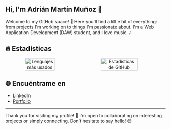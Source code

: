 ## Hi, I'm Adrián Martín Muñoz 👋

Welcome to my GitHub space! 🌟 Here you'll find a little bit of everything: from projects I'm working on to things I'm passionate about. I'm a Web Application Development (DAW) student, and I love music. 🎶

## 🔥 Estadísticas
 <!-- <div align="center">
    <img src="https://github-profile-trophy.vercel.app/?username=AdrianMartinM0&theme=radical" alt="GitHub Achievements">
  </div> -->
  <div align="center" style="display: flex; width: 100%; gap: 20px;">
    <img src="https://github-readme-stats.vercel.app/api/top-langs/?username=AdrianMartinM0&layout=compact&theme=radical" alt="Lenguajes más usados" style="width: 43%; float: left;">
    <img src="https://github-readme-stats.vercel.app/api?username=AdrianMartinM0&show_icons=true&theme=radical" alt="Estadísticas de GitHub" style="width: 48%; float: right;">
  </div>
  <!-- <div align="center">
  <img src="https://github-readme-activity-graph.vercel.app/graph?username=AdrianMartinM0&theme=dracula" alt="Actividad reciente"  style="width: 92%; float: right;"> 
  </div> -->
  <!-- [![Actividad reciente](https://github-readme-activity-graph.vercel.app/graph?username=AdrianMartinM0&theme=dracula)](https://github.com/Ashutosh00710/github-readme-activity-graph) -->
  <!-- [![Contribuciones gráficas](https://github-profile-summary-cards.vercel.app/api/cards/profile-details?username=AdrianMartinM0&theme=radical)](https://github.com/vn7n24fzkq/github-profile-summary-cards)
  [![GitHub Achievements](https://github-profile-trophy.vercel.app/?username=AdrianMartinM0&theme=radical)](https://github.com/ryo-ma/github-profile-trophy) 
   ![Commits por día](https://github-profile-summary-cards.vercel.app/api/cards/productive-time?username=AdrianMartinM0&theme=radical) 
  ![Lenguaje más usado](https://github-readme-stats.vercel.app/api/top-langs/?username=AdrianMartinM0&layout=compact&theme=radical)
  ![Estadísticas de GitHub](https://github-readme-stats.vercel.app/api?username=AdrianMartinM0&show_icons=true&theme=radical) -->

## 🌐 Encuéntrame en
- [LinkedIn](https://www.linkedin.com/in/adrián-martín-muñoz/)
- [Portfolio](#)


---
Thank you for visiting my profile! 🤩 I'm open to collaborating on interesting projects or simply connecting. Don't hesitate to say hello! 😊

